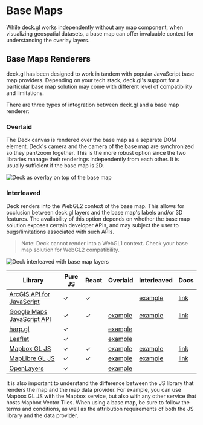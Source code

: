 # Base Maps

While deck.gl works independently without any map component, when visualizing geospatial datasets, a base map can offer invaluable context for understanding the overlay layers.

## Base Maps Renderers

deck.gl has been designed to work in tandem with popular JavaScript base map providers. Depending on your tech stack, deck.gl's support for a particular base map solution may come with different level of compatibility and limitations.

There are three types of integration between deck.gl and a base map renderer:

### Overlaid

The Deck canvas is rendered over the base map as a separate DOM element. Deck's camera and the camera of the base map are synchronized so they pan/zoom together. This is the more robust option since the two libraries manage their renderings independently from each other. It is usually sufficient if the base map is 2D.

![Deck as overlay on top of the base map](https://miro.medium.com/max/1600/0*K3DVssEhnv5VaDCp)

### Interleaved

Deck renders into the WebGL2 context of the base map. This allows for occlusion between deck.gl layers and the base map's labels and/or 3D features. The availability of this option depends on whether the base map solution exposes certain developer APIs, and may subject the user to bugs/limitations associated with such APIs. 

> Note: Deck cannot render into a WebGL1 context. Check your base map solution for WebGL2 compatibility.

![Deck interleaved with base map layers](https://miro.medium.com/max/1600/0*faYL1UbVD4af5qzy)


| Library | Pure JS | React | Overlaid | Interleaved | Docs |
| ----- | ----- | ----- | ----- | ----- | ----- |
| [ArcGIS API for JavaScript](https://developers.arcgis.com/javascript/latest/) | ✓ | ✓ | | [example](https://github.com/visgl/deck.gl/tree/master/examples/get-started/pure-js/arcgis) | [link](../developer-guide/base-maps/using-with-arcgis.md) |
| [Google Maps JavaScript API](https://developers.google.com/maps/documentation/javascript/deckgl-overlay-view) | ✓ | ✓ | [example](https://github.com/visgl/deck.gl/tree/master/examples/get-started/pure-js/google-maps) | [example](https://developers.google.com/maps/documentation/javascript/examples/deckgl-tripslayer) | [link](../developer-guide/base-maps/using-with-google-maps.md) |
| [harp.gl](https://www.harp.gl/) | ✓ | | [example](https://github.com/visgl/deck.gl/tree/master/examples/get-started/pure-js/harp.gl) |  | |
| [Leaflet](https://leafletjs.com/) | ✓ | | [example](https://github.com/visgl/deck.gl/tree/master/examples/get-started/pure-js/leaflet) |  | |
| [Mapbox GL JS](https://docs.mapbox.com/mapbox-gl-js/api/) | ✓ | ✓ | [example](https://github.com/visgl/deck.gl/tree/master/examples/get-started/pure-js/mapbox) | [example](https://deck.gl/gallery/mapbox-overlay) | [link](../developer-guide/base-maps/using-with-mapbox.md) |
| [MapLibre GL JS](https://maplibre.org/maplibre-gl-js-docs/api/) | ✓ | ✓ | [example](https://github.com/visgl/deck.gl/tree/master/examples/get-started/pure-js/maplibre) | [example](https://deck.gl/gallery/maplibre-overlay) | [link](../developer-guide/base-maps/using-with-maplibre.md) |
| [OpenLayers](https://openlayers.org/) | ✓ | | [example](https://github.com/visgl/deck.gl/tree/master/examples/get-started/pure-js/openlayers) |  | |

It is also important to understand the difference between the JS library that renders the map and the map data provider. For example, you can use Mapbox GL JS with the Mapbox service, but also with any other service that hosts Mapbox Vector Tiles. When using a base map, be sure to follow the terms and conditions, as well as the attribution requirements of both the JS library and the data provider.
